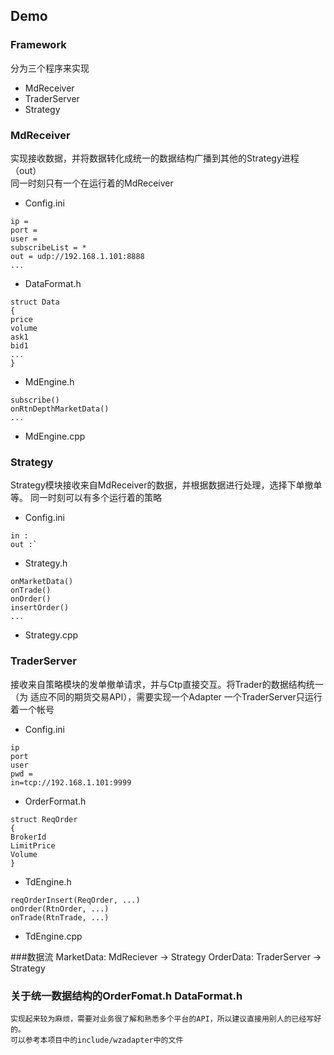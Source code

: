 ## Demo
### Framework
分为三个程序来实现
- MdReceiver
- TraderServer
- Strategy

### MdReceiver 
实现接收数据，并将数据转化成统一的数据结构广播到其他的Strategy进程（out）   
同一时刻只有一个在运行着的MdReceiver
- Config.ini
```
ip = 
port = 
user = 
subscribeList = *
out = udp://192.168.1.101:8888
...
```
- DataFormat.h
```
struct Data
{
price
volume
ask1
bid1
...
}
```
- MdEngine.h
```
subscribe()
onRtnDepthMarketData()
...
```
- MdEngine.cpp

### Strategy
Strategy模块接收来自MdReceiver的数据，并根据数据进行处理，选择下单撤单等。
同一时刻可以有多个运行着的策略
- Config.ini
```
in :
out :`
```
- Strategy.h
```
onMarketData()
onTrade()
onOrder()
insertOrder()
...
```
- Strategy.cpp
### TraderServer
接收来自策略模块的发单撤单请求，并与Ctp直接交互。将Trader的数据结构统一（为
适应不同的期货交易API），需要实现一个Adapter
一个TraderServer只运行着一个帐号
- Config.ini
```
ip
port
user
pwd =
in=tcp://192.168.1.101:9999
```
- OrderFormat.h
```
struct ReqOrder
{
BrokerId
LimitPrice
Volume
}
```
- TdEngine.h
```
reqOrderInsert(ReqOrder, ...)
onOrder(RtnOrder, ...)
onTrade(RtnTrade, ...)
```
- TdEngine.cpp

###数据流
    MarketData: MdReciever -> Strategy 
    OrderData: TraderServer -> Strategy 
   
### 关于统一数据结构的OrderFomat.h DataFormat.h
    实现起来较为麻烦，需要对业务很了解和熟悉多个平台的API，所以建议直接用别人的已经写好的。
    可以参考本项目中的include/wzadapter中的文件